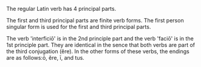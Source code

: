 The regular Latin verb has 4 principal parts.

The first and third principal parts are finite verb forms. The first person singular form is used for the first and third principal parts.

The verb 'interficiō' is in the 2nd principle part and the verb 'faciō' is in the 1st principle part. They are identical in the sence that both verbs are part of the third conjugation (ĕre). In the other forms of these verbs, the endings are as follows:ō, ĕre, ī, and tus. 
